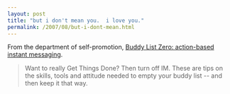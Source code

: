 ```yaml
---
layout: post
title: "but i don't mean you.  i love you."
permalink: /2007/08/but-i-dont-mean.html
---
```


<p>From the department of self-promotion, <a href="http://www.buddylistzero.com/">Buddy List Zero: action-based instant messaging</a>.</p>

<blockquote>
  <p>Want to really Get Things Done? Then turn off IM. These are tips on the skills, tools and attitude needed to empty your buddy list -- and then keep it that way.</p>
</blockquote>



